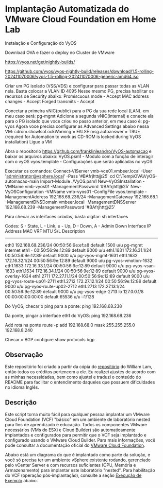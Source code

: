 # Implantação Automatizada do VMware Cloud Foundation em Home Lab

Instalação e Configuração do VyOS

Download OVA e fazer o deploy no Cluster de VMware

https://vyos.net/get/nightly-builds/

https://github.com/vyos/vyos-nightly-build/releases/download/1.5-rolling-202411070006/vyos-1.5-rolling-202411070006-generic-amd64.iso

Criar um PG isolado (VSS/VDS) e configurar para passar todas as VLAN nela. Basta colocar a VLAN ID 4095
Nesse mesmo PG, precisa habilitar os recursos de Security abaixo:
Promiscuous mode - Accept
MAC address changes - Accept
Forged transmits - Accept

Conectar a primeira vNIC(public) para o PG da sua rede local (LAN), em meu caso será: pg-mgmt
Adicione a segunda vNIC(internal) e conecte ela para o PG isolado que voce criou no passo anterior, em meu caso é: pg-vyos
Agora voce precisa configurar as Advanced Settings abaixo nessa VM:
cdrom.showIsoLockWarning = FALSE
msg.autoanswer = TRUE (required for Automation to work as CD-ROM is locked during VyOS installation)
Ligue a VM

Abra o repositorio https://github.com/franklinleandro/VyOS-automacao e baixar os arquivos abaixo:
VyOS.psm1 - Modulo com a função de interagir com o vyOS
vyos.template - Configurações que serão aplicadas no vyOS

Executar os comandos:
Connect-VIServer vmb-vce01.vmbeer.local -User 'administrator@vsphere.local' -Pass '#BAfrjhtt@25'
cd C:\Temp\OVA\VyOS-automacao-main
Import-Module ./VyOS.psm1
New-VyOSInstallation -VMName vmb-vyos01 -ManagementPassword '#BAfrjhtt@25'
New-VyOSConfiguration -VMName vmb-vyos01 -ConfigFile vyos.template -ManagementAddress 192.168.68.236/24 -ManagementGateway 192.168.68.1 -ManagementDNSDomain vmbeer.local -ManagementDNSServer 192.168.68.239 -ManagementPassword '#BAfrjhtt@25'



Para checar as interfaces criadas, basta digitar:
sh interfaces

Codes: S - State, L - Link, u - Up, D - Down, A - Admin Down
Interface    IP Address         MAC                VRF        MTU  S/L    Description
-----------  -----------------  -----------------  -------  -----  -----  -----------------------
eth0         192.168.68.236/24  00:50:56:9e:ef:a8  default   1500  u/u    pg-mgmt internet
eth1         -                  00:50:56:9e:12:89  default   9000  u/u
eth1.1631    172.16.31.1/24     00:50:56:9e:12:89  default   9000  u/u    pg-vyos-mgmt-1631
eth1.1632    172.16.32.1/24     00:50:56:9e:12:89  default   9000  u/u    pg-vyos-vmotion-1632
eth1.1633    172.16.33.1/24     00:50:56:9e:12:89  default   9000  u/u    pg-vyos-vsan-1633
eth1.1634    172.16.34.1/24     00:50:56:9e:12:89  default   9000  u/u    pg-vyos-overlay-1634
eth1.2711    172.27.11.1/24     00:50:56:9e:12:89  default   9000  u/u    pg-vyos-route-up01-2711
eth1.2712    172.27.12.1/24     00:50:56:9e:12:89  default   9000  u/u    pg-vyos-route-up02-2712
eth1.2713    172.27.13.1/24     00:50:56:9e:12:89  default   9000  u/u    pg-vyos-edge-2713
lo           127.0.0.1/8        00:00:00:00:00:00  default  65536  u/u
             ::1/128

Do VyOS, checar o ping para a ponte:
ping 192.168.68.238

Da ponte, pingar a interface eth1 do VyOS:
ping 192.168.68.236

Add rota na ponte
route -p add 192.168.68.0 mask 255.255.255.0 192.168.8.240

Checar o BGP
configure
show protocols bgp





## Observação

Este repositório foi criado a partir da cópia do [repositório](https://github.com/lamw/vcf-automated-lab-deployment) do William Lam, então todos os créditos pertencem a ele.
Eu realizei ajustes de acordo com as minhas necessidades, bem como ajustei e traduzi o conteúdo do README para facilitar o entendimento daqueles que possuem dificuldades no idioma Inglês.

## Descrição

Este script torna muito fácil para qualquer pessoa implantar um VMware Cloud Foundation (VCF) "básico" em um ambiente de laboratório nested para fins de aprendizado e educação. Todos os componentes VMware necessários (VMs do ESXi e Cloud Builder) são automaticamente implantados e configurados para permitir que o VCF seja implantado e configurado usando o VMware Cloud Builder. Para mais informações, você pode consultar a documentação oficial do [VMware Cloud Foundation](https://docs.vmware.com/en/VMware-Cloud-Foundation/index.html).

Abaixo está um diagrama do que é implantado como parte da solução, e você só precisa ter um ambiente vSphere existente rodando, gerenciado pelo vCenter Server e com recursos suficientes (CPU, Memória e Armazenamento) para implantar este laboratório "nested". Para habilitação do VCF (operação pós-implantação), consulte a seção [Execução de Exemplo](#sample-execution) abaixo.
